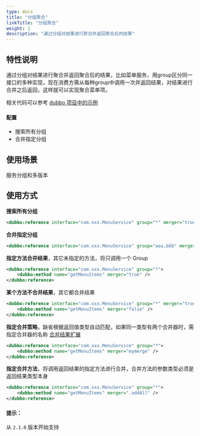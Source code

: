 ```yaml
---
type: docs
title: "分组聚合"
linkTitle: "分组聚合"
weight: 1
description: "通过分组对结果进行聚合并返回聚合后的结果"
---
```


## 特性说明
通过分组对结果进行聚合并返回聚合后的结果，比如菜单服务，用group区分同一接口的多种实现，现在消费方需从每种group中调用一次并返回结果，对结果进行合并之后返回，这样就可以实现聚合菜单项。

相关代码可以参考 [dubbo 项目中的示例](https://github.com/apache/dubbo-samples/tree/master/dubbo-samples-merge)

#### 配置

- 搜索所有分组
- 合并指定分组

## 使用场景

服务分组和多版本

## 使用方式

**搜索所有分组**

```xml
<dubbo:reference interface="com.xxx.MenuService" group="*" merger="true" />
```

**合并指定分组**

```xml
<dubbo:reference interface="com.xxx.MenuService" group="aaa,bbb" merger="true" />
```

**指定方法合并结果**，其它未指定的方法，将只调用一个 Group

```xml
<dubbo:reference interface="com.xxx.MenuService" group="*">
    <dubbo:method name="getMenuItems" merger="true" />
</dubbo:reference>
```

**某个方法不合并结果**，其它都合并结果

```xml
<dubbo:reference interface="com.xxx.MenuService" group="*" merger="true">
    <dubbo:method name="getMenuItems" merger="false" />
</dubbo:reference>
```

**指定合并策略**，缺省根据返回值类型自动匹配，如果同一类型有两个合并器时，需指定合并器的名称 [合并结果扩展](../../../reference-manual/spi/description/merger)

```xml
<dubbo:reference interface="com.xxx.MenuService" group="*">
    <dubbo:method name="getMenuItems" merger="mymerge" />
</dubbo:reference>

```
**指定合并方法**，将调用返回结果的指定方法进行合并，合并方法的参数类型必须是返回结果类型本身

```xml
<dubbo:reference interface="com.xxx.MenuService" group="*">
    <dubbo:method name="getMenuItems" merger=".addAll" />
</dubbo:reference>
```

#### 提示：
从 `2.1.0` 版本开始支持

